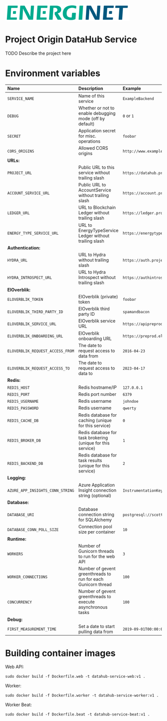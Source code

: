 ![alt text](doc/logo.png)

# Project Origin DataHub Service

TODO Describe the project here


# Environment variables

Name | Description | Example
:--- | :--- | :--- |
`SERVICE_NAME` | Name of this service | `ExampleBackend`
`DEBUG` | Whether or not to enable debugging mode (off by default) | `0` or `1`
`SECRET` | Application secret for misc. operations | `foobar`
`CORS_ORIGINS` | Allowed CORS origins | `http://www.example.com`
**URLs:** | |
`PROJECT_URL` | Public URL to this service without trailing slash | `https://datahub.projectorigin.dk`
`ACCOUNT_SERVICE_URL` | Public URL to AccountService without trailing slash | `https://account.projectorigin.dk`
`LEDGER_URL` | URL to Blockchain Ledger without trailing slash | `https://ledger.projectorigin.dk`
`ENERGY_TYPE_SERVICE_URL` | URL to EnergyTypeService Ledger without trailing slash | `https://energytype.projectorigin.dk`
**Authentication:** | |
`HYDRA_URL` | URL to Hydra without trailing slash | `https://auth.projectorigin.dk`
`HYDRA_INTROSPECT_URL` | URL to Hydra Introspect without trailing slash | `https://authintrospect.projectorigin.dk`
**ElOverblik:** | |
`ELOVERBLIK_TOKEN` | ElOverblik (private) token | `foobar`
`ELOVERBLIK_THIRD_PARTY_ID` | ElOverblik third party ID | `spamandbacon`
`ELOVERBLIK_SERVICE_URL` | ElOverblik service URL | `https://apipreprod.eloverblik.dk/ThirdPartyApi`
`ELOVERBLIK_ONBOARDING_URL` | ElOverblik onboarding URL | `https://preprod.eloverblik.dk/Authorization/authorization`
`ELOVERBLIK_REQUEST_ACCESS_FROM` | The date to request access to data from | `2016-04-23`
`ELOVERBLIK_REQUEST_ACCESS_TO` | The date to request access to data to | `2023-04-17`
**Redis:** | |
`REDIS_HOST` | Redis hostname/IP | `127.0.0.1`
`REDIS_PORT` | Redis port number | `6379`
`REDIS_USERNAME` | Redis username | `johndoe`
`REDIS_PASSWORD` | Redis username | `qwerty`
`REDIS_CACHE_DB` | Redis database for caching (unique for this service) | `0`
`REDIS_BROKER_DB` | Redis database for task brokering (unique for this service) | `1`
`REDIS_BACKEND_DB` | Redis database for task results (unique for this service) | `2`
**Logging:** | |
`AZURE_APP_INSIGHTS_CONN_STRING` | Azure Application Insight connection string (optional) | `InstrumentationKey=19440978-19a8-4d07-9a99-b7a31d99f313`
**Database:** | |
`DATABASE_URI` | Database connection string for SQLAlchemy | `postgresql://scott:tiger@localhost/mydatabase`
`DATABASE_CONN_POLL_SIZE` | Connection pool size per container | `10`
**Runtime:** | |
`WORKERS` | Number of Gunicorn threads to run for the web API | `3`
`WORKER_CONNECTIONS` | Number of gevent greenthreads to run for each Gunicorn thread | `100`
`CONCURRENCY` | Number of gevent greenthreads to execute asynchronous tasks | `100`
**Debug:** | |
`FIRST_MEASUREMENT_TIME` | Set a date to start pulling data from | `2019-09-01T00:00:00Z`

# Building container images

Web API:

    sudo docker build -f Dockerfile.web -t datahub-service-web:v1 .

Worker:

    sudo docker build -f Dockerfile.worker -t datahub-service-worker:v1 .

Worker Beat:

    sudo docker build -f Dockerfile.beat -t datahub-service-beat:v1 .
